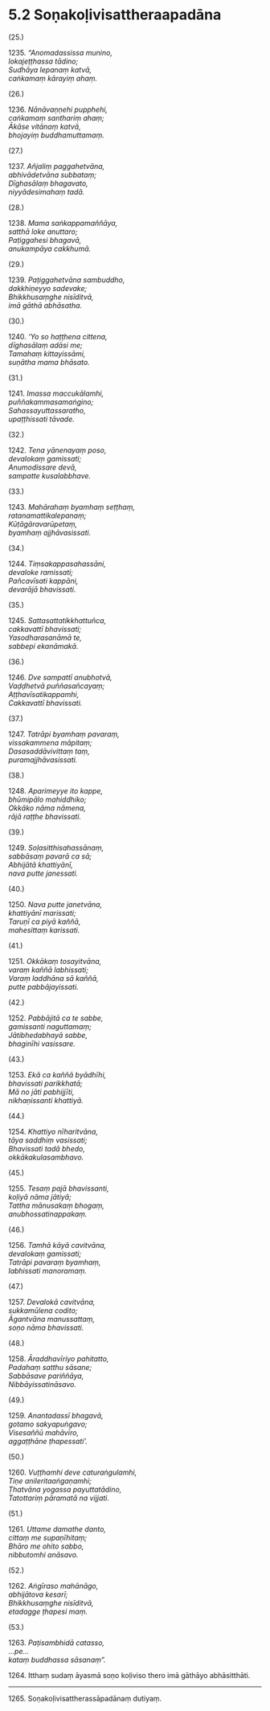 

# 5.2 Soṇakoḷivisattheraapadāna



(25.)

1235\. _“Anomadassissa munino,_  
_lokajeṭṭhassa tādino;_  
_Sudhāya lepanaṃ katvā,_  
_caṅkamaṃ kārayiṃ ahaṃ._  


(26.)

1236\. _Nānāvaṇṇehi pupphehi,_  
_caṅkamaṃ santhariṃ ahaṃ;_  
_Ākāse vitānaṃ katvā,_  
_bhojayiṃ buddhamuttamaṃ._  


(27.)

1237\. _Añjaliṃ paggahetvāna,_  
_abhivādetvāna subbataṃ;_  
_Dīghasālaṃ bhagavato,_  
_niyyādesimahaṃ tadā._  


(28.)

1238\. _Mama saṅkappamaññāya,_  
_satthā loke anuttaro;_  
_Paṭiggahesi bhagavā,_  
_anukampāya cakkhumā._  


(29.)

1239\. _Paṭiggahetvāna sambuddho,_  
_dakkhiṇeyyo sadevake;_  
_Bhikkhusaṃghe nisīditvā,_  
_imā gāthā abhāsatha._  


(30.)

1240\. _‘Yo so haṭṭhena cittena,_  
_dīghasālaṃ adāsi me;_  
_Tamahaṃ kittayissāmi,_  
_suṇātha mama bhāsato._  


(31.)

1241\. _Imassa maccukālamhi,_  
_puññakammasamaṅgino;_  
_Sahassayuttassaratho,_  
_upaṭṭhissati tāvade._  


(32.)

1242\. _Tena yānenayaṃ poso,_  
_devalokaṃ gamissati;_  
_Anumodissare devā,_  
_sampatte kusalabbhave._  


(33.)

1243\. _Mahārahaṃ byamhaṃ seṭṭhaṃ,_  
_ratanamattikalepanaṃ;_  
_Kūṭāgāravarūpetaṃ,_  
_byamhaṃ ajjhāvasissati._  


(34.)

1244\. _Tiṃsakappasahassāni,_  
_devaloke ramissati;_  
_Pañcavīsati kappāni,_  
_devarājā bhavissati._  


(35.)

1245\. _Sattasattatikkhattuñca,_  
_cakkavattī bhavissati;_  
_Yasodharasanāmā te,_  
_sabbepi ekanāmakā._  


(36.)

1246\. _Dve sampattī anubhotvā,_  
_Vaḍḍhetvā puññasañcayaṃ;_  
_Aṭṭhavīsatikappamhi,_  
_Cakkavattī bhavissati._  


(37.)

1247\. _Tatrāpi byamhaṃ pavaraṃ,_  
_vissakammena māpitaṃ;_  
_Dasasaddāvivittaṃ taṃ,_  
_puramajjhāvasissati._  


(38.)

1248\. _Aparimeyye ito kappe,_  
_bhūmipālo mahiddhiko;_  
_Okkāko nāma nāmena,_  
_rājā raṭṭhe bhavissati._  


(39.)

1249\. _Soḷasitthisahassānaṃ,_  
_sabbāsaṃ pavarā ca sā;_  
_Abhijātā khattiyānī,_  
_nava putte janessati._  


(40.)

1250\. _Nava putte janetvāna,_  
_khattiyānī marissati;_  
_Taruṇī ca piyā kaññā,_  
_mahesittaṃ karissati._  


(41.)

1251\. _Okkākaṃ tosayitvāna,_  
_varaṃ kaññā labhissati;_  
_Varaṃ laddhāna sā kaññā,_  
_putte pabbājayissati._  


(42.)

1252\. _Pabbājitā ca te sabbe,_  
_gamissanti naguttamaṃ;_  
_Jātibhedabhayā sabbe,_  
_bhaginīhi vasissare._  


(43.)

1253\. _Ekā ca kaññā byādhīhi,_  
_bhavissati parikkhatā;_  
_Mā no jāti pabhijjīti,_  
_nikhaṇissanti khattiyā._  


(44.)

1254\. _Khattiyo nīharitvāna,_  
_tāya saddhiṃ vasissati;_  
_Bhavissati tadā bhedo,_  
_okkākakulasambhavo._  


(45.)

1255\. _Tesaṃ pajā bhavissanti,_  
_koḷiyā nāma jātiyā;_  
_Tattha mānusakaṃ bhogaṃ,_  
_anubhossatinappakaṃ._  


(46.)

1256\. _Tamhā kāyā cavitvāna,_  
_devalokaṃ gamissati;_  
_Tatrāpi pavaraṃ byamhaṃ,_  
_labhissati manoramaṃ._  


(47.)

1257\. _Devalokā cavitvāna,_  
_sukkamūlena codito;_  
_Āgantvāna manussattaṃ,_  
_soṇo nāma bhavissati._  


(48.)

1258\. _Āraddhavīriyo pahitatto,_  
_Padahaṃ satthu sāsane;_  
_Sabbāsave pariññāya,_  
_Nibbāyissatināsavo._  


(49.)

1259\. _Anantadassī bhagavā,_  
_gotamo sakyapuṅgavo;_  
_Visesaññū mahāvīro,_  
_aggaṭṭhāne ṭhapessati’._  


(50.)

1260\. _Vuṭṭhamhi deve caturaṅgulamhi,_  
_Tiṇe anileritaaṅgaṇamhi;_  
_Ṭhatvāna yogassa payuttatādino,_  
_Tatottariṃ pāramatā na vijjati._  


(51.)

1261\. _Uttame damathe danto,_  
_cittaṃ me supaṇīhitaṃ;_  
_Bhāro me ohito sabbo,_  
_nibbutomhi anāsavo._  


(52.)

1262\. _Aṅgīraso mahānāgo,_  
_abhijātova kesarī;_  
_Bhikkhusaṃghe nisīditvā,_  
_etadagge ṭhapesi maṃ._  


(53.)

1263\. _Paṭisambhidā catasso,_  
_…pe…_  
_kataṃ buddhassa sāsanaṃ”._  


1264\. Itthaṃ sudaṃ āyasmā soṇo koḷiviso thero imā gāthāyo abhāsitthāti.

---

1265\. Soṇakoḷivisattherassāpadānaṃ dutiyaṃ.





